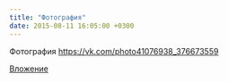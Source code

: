 ```yaml
---
title: "Фотография"
date: 2015-08-11 16:05:00 +0300
---
```


Фотография
https://vk.com/photo41076938_376673559

[Вложение](https://vk.com/photo41076938_376673559)
